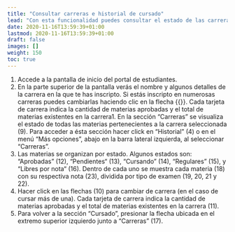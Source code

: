 ```yaml
---
title: "Consultar carreras e historial de cursado"
lead: "Con esta funcionalidad puedes consultar el estado de las carreras en las que te has inscripto y tu historial acad académico."
date: 2020-11-16T13:59:39+01:00
lastmod: 2020-11-16T13:59:39+01:00
draft: false
images: []
weight: 150
toc: true
---
```


1. Accede a la pantalla de inicio del portal de estudiantes.
1. En la parte superior de la pantalla verás el nombre y algunos detalles de la carrera en la que te has inscripto. Si estás inscripto en numerosas carreras puedes cambiarlas haciendo clic en la flecha {{<inline-icon image="navigate next.png" alt="arrow icon">}}. Cada tarjeta de carrera indica la cantidad de materias aprobadas y el total de materias existentes en la carrera1. En la sección “Carreras” se visualiza el estado de todas las materias pertenecientes a la carrera seleccionada (9). Para acceder a ésta sección hacer click en “Historial” (4) o en el menú “Más opciones”, abajo en la barra lateral izquierda, al seleccionar “Carreras”.
1. Las materias se organizan por estado. Algunos estados son: “Aprobadas” (12), “Pendientes“ (13), “Cursando” (14), “Regulares” (15), y “Libres por nota“ (16). Dentro de cada uno se muestra cada materia (18) con su respectiva nota (23), dividida por tipo de examen (19, 20, 21 y 22).
1. Hacer click en las flechas (10) para cambiar de carrera (en el caso de cursar más de una). Cada tarjeta de carrera indica la cantidad de materias aprobadas y el total de materias existentes en la carrera (11).
1. Para volver a la sección “Cursado”, presionar la flecha ubicada en el extremo superior izquierdo junto a “Carreras” (17).
